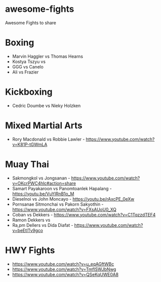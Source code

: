 # awesome-fights
Awesome Fights to share


# Boxing
- Marvin Haggler vs Thomas Hearns
- Kostya Tszyu vs 
- GGG vs Canelo
- Ali vs Frazier 

# Kickboxing
- Cedric Doumbe vs Nieky Holzken

# Mixed Martial Arts
- Rory Macdonald vs Robbie Lawler - https://www.youtube.com/watch?v=K81P-tGWmLA



# Muay Thai
- Sakmongkol vs Jongsanan - https://www.youtube.com/watch?v=OKcrPWC4hlc#action=share
- Samart Payakaroon vs Panomtoanlek Hapalang - https://youtu.be/VuYIRnB1o_M
- Dieselnoi vs John Moncayo -   https://youtu.be/rAxcPE_0eXw
- Pornsanae Sitmonchai vs Pakorn Sakyothin - https://www.youtube.com/watch?v=FXsAUoU0_XQ
- Coban vs Dekkers - https://www.youtube.com/watch?v=C1TqzzdTEF4
- Ramon Dekkers vs 
- Ra,pm Dellers vs Dida Diafat - https://www.youtube.com/watch?v=beEtlTv9gco


# HWY Fights
- https://www.youtube.com/watch?v=u_eqAGftWBc
- https://www.youtube.com/watch?v=TmfISWJbNwg
- https://www.youtube.com/watch?v=QSeKqUWE0A8





